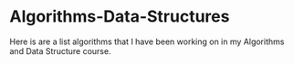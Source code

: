 # Algorithms-Data-Structures
Here is are a list algorithms that I have been working on in my Algorithms and Data Structure course.
